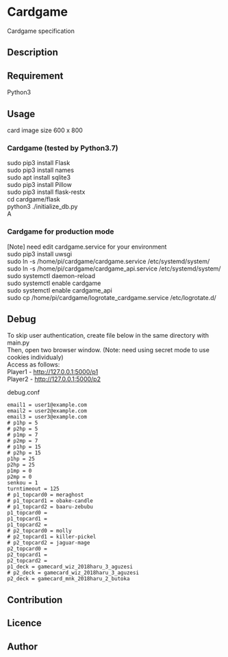 Cardgame
====

Cardgame specification

## Description

## Requirement
Python3

## Usage
card image size 600 x 800

### Cardgame (tested by Python3.7)
sudo pip3 install Flask  
sudo pip3 install names  
sudo apt install sqlite3  
sudo pip3 install Pillow  
sudo pip3 install flask-restx  
cd cardgame/flask  
python3 ./initialize_db.py  
A  

### Cardgame for production mode
[Note] need edit cardgame.service for your environment  
sudo pip3 install uwsgi  
sudo ln -s /home/pi/cardgame/cardgame.service /etc/systemd/system/  
sudo ln -s /home/pi/cardgame/cardgame_api.service /etc/systemd/system/  
sudo systemctl daemon-reload  
sudo systemctl enable cardgame  
sudo systemctl enable cardgame_api  
sudo cp /home/pi/cardgame/logrotate_cardgame.service /etc/logrotate.d/  

## Debug
To skip user authentication, create file below in the same directory with main.py  
Then, open two browser window. (Note: need using secret mode to use cookies individualy)  
Access as follows:  
  Player1 - http://127.0.0.1:5000/p1  
  Player2 - http://127.0.0.1:5000/p2  

debug.conf
```
email1 = user1@example.com
email2 = user2@example.com
email3 = user3@example.com
# p1hp = 5
# p2hp = 5
# p1mp = 7
# p2mp = 7
# p1hp = 15
# p2hp = 15
p1hp = 25
p2hp = 25
p1mp = 0
p2mp = 0
senkou = 1
turntimeout = 125
# p1_topcard0 = meraghost
# p1_topcard1 = obake-candle
# p1_topcard2 = baaru-zebubu
p1_topcard0 =
p1_topcard1 =
p1_topcard2 =
# p2_topcard0 = molly
# p2_topcard1 = killer-pickel
# p2_topcard2 = jaguar-mage
p2_topcard0 =
p2_topcard1 =
p2_topcard2 =
p1_deck = gamecard_wiz_2018haru_3_aguzesi
# p2_deck = gamecard_wiz_2018haru_3_aguzesi
p2_deck = gamecard_mnk_2018haru_2_butoka
```

## Contribution

## Licence

## Author
